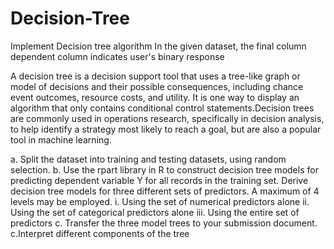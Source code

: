# Decision-Tree
Implement Decision tree algorithm
In the given dataset, the final column dependent column indicates user's binary response

A decision tree is a decision support tool that uses a tree-like graph or model of decisions and their possible consequences, including chance event outcomes, resource costs, and utility. It is one way to display an algorithm that only contains conditional control statements.Decision trees are commonly used in operations research, specifically in decision analysis, to help identify a strategy most likely to reach a goal, but are also a popular tool in machine learning.

a.	Split the dataset into training and testing datasets, using random selection.
b.	Use the rpart library in R to construct decision tree models for predicting dependent variable Y for all records in the training set. 
Derive decision tree models for three different sets of predictors. A maximum of 4 levels may be employed.
i.	Using the set of numerical predictors alone
ii.	Using the set of categorical predictors alone
iii.	Using the entire set of predictors
c.	Transfer the three model trees to your submission document.
c.Interpret different components of the tree

